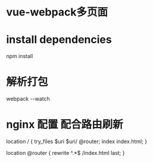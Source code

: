 # vue-webpack多页面

# install dependencies
npm install

# 解析打包
webpack --watch

# nginx 配置  配合路由刷新
location / {
     try_files $uri $uri/ @router;
     index index.html;
 }

location @router {
    rewrite ^.*$ /index.html last;
}